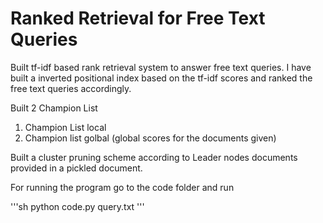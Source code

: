 # Ranked Retrieval for Free Text Queries

Built tf-idf based rank retrieval system to answer free text queries. I have built a inverted positional index based on the tf-idf scores and ranked the free text queries accordingly. 

Built 2 Champion List
1. Champion List local
2. Champion list golbal (global scores for the documents given)

Built a cluster pruning scheme according to Leader nodes documents provided in a pickled document.

For running the program go to the code folder and run

'''sh
python code.py query.txt
'''
